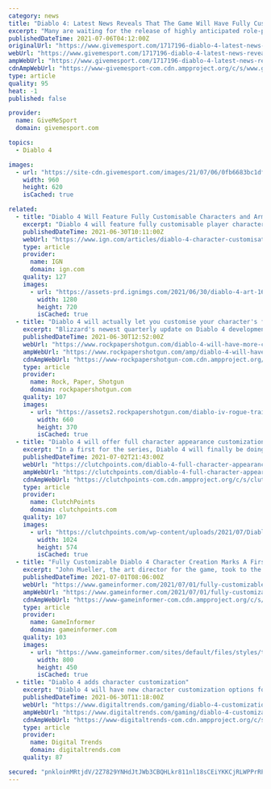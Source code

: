 ```yaml
---
category: news
title: "Diablo 4: Latest News Reveals That The Game Will Have Fully Customisable Characters And Armour"
excerpt: "Many are waiting for the release of highly anticipated role-playing game Diablo 4 and the latest news has revealed that the game will have fully customisable characters and armour. The game has been ..."
publishedDateTime: 2021-07-06T04:12:00Z
originalUrl: "https://www.givemesport.com/1717196-diablo-4-latest-news-reveals-that-the-game-will-have-fully-customisable-characters-and-armour?amp"
webUrl: "https://www.givemesport.com/1717196-diablo-4-latest-news-reveals-that-the-game-will-have-fully-customisable-characters-and-armour?amp"
ampWebUrl: "https://www.givemesport.com/1717196-diablo-4-latest-news-reveals-that-the-game-will-have-fully-customisable-characters-and-armour?amp"
cdnAmpWebUrl: "https://www-givemesport-com.cdn.ampproject.org/c/s/www.givemesport.com/1717196-diablo-4-latest-news-reveals-that-the-game-will-have-fully-customisable-characters-and-armour?amp"
type: article
quality: 95
heat: -1
published: false

provider:
  name: GiveMeSport
  domain: givemesport.com

topics:
  - Diablo 4

images:
  - url: "https://site-cdn.givemesport.com/images/21/07/06/0fb6683bc1df86a16495148a6524a82c/960.jpg"
    width: 960
    height: 620
    isCached: true

related:
  - title: "Diablo 4 Will Feature Fully Customisable Characters and Armor"
    excerpt: "Diablo 4 will feature fully customisable player characters, as well as a new dyes system and in-engine cinematics."
    publishedDateTime: 2021-06-30T10:11:00Z
    webUrl: "https://www.ign.com/articles/diablo-4-character-customisation-art"
    type: article
    provider:
      name: IGN
      domain: ign.com
    quality: 127
    images:
      - url: "https://assets-prd.ignimgs.com/2021/06/30/diablo-4-art-1625059950283.jpg?width=1280"
        width: 1280
        height: 720
        isCached: true
  - title: "Diablo 4 will actually let you customise your character's face"
    excerpt: "Blizzard's newest quarterly update on Diablo 4 development digs into how detailed you'll be able to customise your character from facial hair to eye color."
    publishedDateTime: 2021-06-30T12:52:00Z
    webUrl: "https://www.rockpapershotgun.com/diablo-4-will-have-more-character-customization-than-any-other-diablo-game"
    ampWebUrl: "https://www.rockpapershotgun.com/amp/diablo-4-will-have-more-character-customization-than-any-other-diablo-game"
    cdnAmpWebUrl: "https://www-rockpapershotgun-com.cdn.ampproject.org/c/s/www.rockpapershotgun.com/amp/diablo-4-will-have-more-character-customization-than-any-other-diablo-game"
    type: article
    provider:
      name: Rock, Paper, Shotgun
      domain: rockpapershotgun.com
    quality: 107
    images:
      - url: "https://assets2.rockpapershotgun.com/diablo-iv-rogue-trailer.jpg/BROK/resize/660%3E/format/jpg/quality/70/diablo-iv-rogue-trailer.jpg"
        width: 660
        height: 370
        isCached: true
  - title: "Diablo 4 will offer full character appearance customization"
    excerpt: "In a first for the series, Diablo 4 will finally be doing away with pre-established character pre-sets. “Diablo IV offers players more customization options than ever,” Blizzard said in the most ..."
    publishedDateTime: 2021-07-02T21:43:00Z
    webUrl: "https://clutchpoints.com/diablo-4-full-character-appearance-customization/"
    ampWebUrl: "https://clutchpoints.com/diablo-4-full-character-appearance-customization/amp/"
    cdnAmpWebUrl: "https://clutchpoints-com.cdn.ampproject.org/c/s/clutchpoints.com/diablo-4-full-character-appearance-customization/amp/"
    type: article
    provider:
      name: ClutchPoints
      domain: clutchpoints.com
    quality: 107
    images:
      - url: "https://clutchpoints.com/wp-content/uploads/2021/07/Diablo-4-will-offer-full-character-appearance-customization-1024x574.jpg"
        width: 1024
        height: 574
        isCached: true
  - title: "Fully Customizable Diablo 4 Character Creation Marks A First For The Franchise"
    excerpt: "John Mueller, the art director for the game, took to the Blizzard blog to go into more detail about the character art in the upcoming game. Beyond just the characters, he also confirmed that they took ..."
    publishedDateTime: 2021-07-01T08:06:00Z
    webUrl: "https://www.gameinformer.com/2021/07/01/fully-customizable-diablo-4-character-creation-marks-a-first-for-the-franchise"
    ampWebUrl: "https://www.gameinformer.com/2021/07/01/fully-customizable-diablo-4-character-creation-marks-a-first-for-the-franchise?amp"
    cdnAmpWebUrl: "https://www-gameinformer-com.cdn.ampproject.org/c/s/www.gameinformer.com/2021/07/01/fully-customizable-diablo-4-character-creation-marks-a-first-for-the-franchise?amp"
    type: article
    provider:
      name: GameInformer
      domain: gameinformer.com
    quality: 103
    images:
      - url: "https://www.gameinformer.com/sites/default/files/styles/thumbnail/public/2021/07/01/8d587dae/73kwthhrfbdz1624658979967.png"
        width: 800
        height: 450
        isCached: true
  - title: "Diablo 4 adds character customization"
    excerpt: "Diablo 4 will have new character customization options for players to use to create their own looks and style."
    publishedDateTime: 2021-06-30T11:18:00Z
    webUrl: "https://www.digitaltrends.com/gaming/diablo-4-customization/"
    ampWebUrl: "https://www.digitaltrends.com/gaming/diablo-4-customization/?amp"
    cdnAmpWebUrl: "https://www-digitaltrends-com.cdn.ampproject.org/c/s/www.digitaltrends.com/gaming/diablo-4-customization/?amp"
    type: article
    provider:
      name: Digital Trends
      domain: digitaltrends.com
    quality: 87

secured: "pnkloinMRtjdV/2Z7829YNHdJtJWb3CBQHLkr811nl18sCEiYKKCjRLWPPrRPC2M3TpKoJqDZEo2xLz0oZx0UXXVHsdftOBoqnMbH4vgurDEFzPs3NtvYaXDbU6ciyeokH6tlE5AVhPySqFu3Avkr1U6vlJyJ5bS9OJe9X3oyic9Q2WVRZSJ/6724Y3sYf9SK0gZwQsKfiymq888jOMRv+btQlg64KqwY+dziIk0uscrsBXP3TKOeiswyNZSMg8jUdOSVNGjm7n+gRSEoGWNR1CTypsz+LlDv6rEE1KoLO3DJyopZbh8qf9yvhDruyhpaytRvq07s8KGyU3DrCcXEVwMIpp+3P5+89xiPSdMSq8=;FxBRZe7jXnJoK+b0BMGkAw=="
---
```


